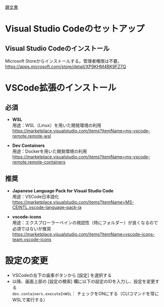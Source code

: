 [親文書](../README.md)
# Visual Studio Codeのセットアップ

## Visual Studio Codeのインストール
Microsoft Storeからインストールする。管理者権限は不要。
https://apps.microsoft.com/store/detail/XP9KHM4BK9FZ7Q

# VSCode拡張のインストール
## 必須
- **WSL**  
用途：WSL（Linux）を用いた開発環境の利用
https://marketplace.visualstudio.com/items?itemName=ms-vscode-remote.remote-wsl

- **Dev Containers**  
用途：Dockerを用いた開発環境の利用
https://marketplace.visualstudio.com/items?itemName=ms-vscode-remote.remote-containers

## 推奨
- **Japanese Language Pack for Visual Studio Code**  
用途：VSCode日本語化  
https://marketplace.visualstudio.com/items?itemName=MS-CEINTL.vscode-language-pack-ja

- **vscode-icons**  
用途：エクスプローラーペインの視認性（特にフォルダー）が良くなるので必須ではないが推奨  
https://marketplace.visualstudio.com/items?itemName=vscode-icons-team.vscode-icons


# 設定の変更
- VSCodeの左下の歯車ボタンから [設定] を選択する
- 以降、画面上部の [設定の検索] 欄に以下の設定のIDを入力し、設定を変更する  
`dev.containers.executeInWSL`： チェックをONにする（CLIコマンドを常にWSLで実行する）
		
